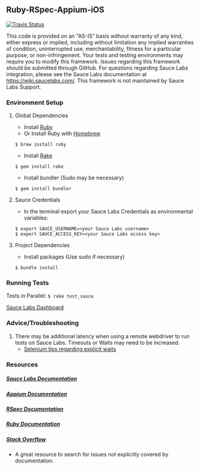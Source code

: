 ## Ruby-RSpec-Appium-iOS
[![Travis Status](https://travis-ci.org/saucelabs-sample-test-frameworks/Ruby-RSpec-Appium-iOS.svg?branch=master)](https://travis-ci.org/saucelabs-sample-test-frameworks/Ruby-RSpec-Appium-iOS)

This code is provided on an "AS-IS” basis without warranty of any kind, either express or implied, including without limitation any implied warranties of condition, uninterrupted use, merchantability, fitness for a particular purpose, or non-infringement. Your tests and testing environments may require you to modify this framework. Issues regarding this framework should be submitted through GitHub. For questions regarding Sauce Labs integration, please see the Sauce Labs documentation at https://wiki.saucelabs.com/. This framework is not maintained by Sauce Labs Support.

### Environment Setup

1. Global Dependencies
    * Install [Ruby](https://www.ruby-lang.org/en/documentation/installation/)
    * Or Install Ruby with [Homebrew](http://brew.sh/)
    ```
    $ brew install ruby
    ```
    * Install [Rake](http://docs.seattlerb.org/rake/)
    ```
    $ gem install rake
    ```
    * Install bundler (Sudo may be necessary)
    ```
    $ gem install bundler
    ```

2. Sauce Credentials
    * In the terminal export your Sauce Labs Credentials as environmental variables:
    ```
    $ export SAUCE_USERNAME=<your Sauce Labs username>
	$ export SAUCE_ACCESS_KEY=<your Sauce Labs access key>
    ```
3. Project Dependencies
	* Install packages (Use sudo if necessary)
	```
	$ bundle install
	```
### Running Tests

Tests in Parallel:
	```
	$ rake test_sauce
	```

[Sauce Labs Dashboard](https://saucelabs.com/beta/dashboard/)

### Advice/Troubleshooting

1. There may be additional latency when using a remote webdriver to run tests on Sauce Labs. Timeouts or Waits may need to be increased.
    * [Selenium tips regarding explicit waits](https://wiki.saucelabs.com/display/DOCS/Best+Practice%3A+Use+Explicit+Waits)

### Resources
##### [Sauce Labs Documentation](https://wiki.saucelabs.com/)

##### [Appium Documentation](http://appium.io/slate/en/master/)

##### [RSpec Documentation](http://rspec.info/documentation/)

##### [Ruby Documentation](http://ruby-doc.org/)

##### [Stack Overflow](http://stackoverflow.com/)
* A great resource to search for issues not explicitly covered by documentation.
